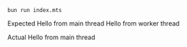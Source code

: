 ```
bun run index.mts
```

Expected
Hello from main thread
Hello from worker thread

Actual
Hello from main thread
